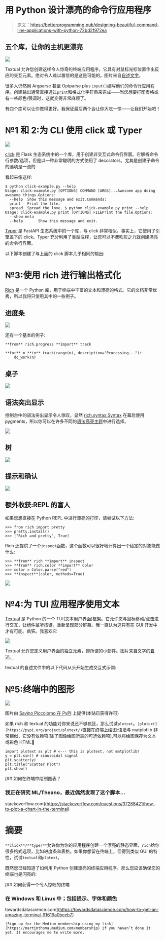 # 用 Python 设计漂亮的命令行应用程序

> 原文：<https://betterprogramming.pub/designing-beautiful-command-line-applications-with-python-72bd2f972ea>

## 五个库，让你的主机更漂亮

![](img/42f4a83f706c5d9cc6a5006c286dbaeb.png)

Textual 允许您创建这样令人惊奇的终端应用程序，它具有对鼠标光标位置作出反应的交互元素。绝对令人难以置信的是这是可能的。图片来自[自述文字](https://github.com/Textualize/textual#creating-widgets)。

很多人仍然用 Argparse 甚至 Optparse plus `input()`编写他们的命令行应用程序。创建输出通常直接通过`print`和格式化字符串来完成——当您想要打印表格或有一些颜色/强调时，这就变得非常麻烦了。

有四个库可以让你做得更好。我保证最后两个会让你大吃一惊——让我们开始吧！

# №1 和 2:为 CLI 使用 click 或 Typer

![](img/7b2222553c656191ba39e38738dbebd8.png)

[click](https://pypi.org/project/click/) 是 Flask 生态系统中的一个库，用于创建非交互式命令行界面。它解析命令行参数/选项，但是以一种非常聪明的方式使用了 decorators。尤其是创建子命令的选项是一流的

看起来像这样:

```
$ python click-example.py --help                 
Usage: click-example.py [OPTIONS] COMMAND [ARGS]...Awesome app doing awesome things.Options:
  --help  Show this message and exit.Commands:
  print   Print the file.
  spread  Spread the love. $ python click-example.py print --help 
Usage: click-example.py print [OPTIONS] FILEPrint the file.Options:
  --show-meta
  --help       Show this message and exit.
```

[Typer](https://pypi.org/project/typer/) 是 FastAPI 生态系统中的一个库，与 click 非常相似。事实上，它使用了引擎盖下的 click。Typer 充分利用了类型注释，让您可以不费吹灰之力就创建漂亮的命令行界面。

以下脚本创建了与上面的 click 脚本几乎相同的输出:

# №3:使用 rich 进行输出格式化

[Rich](https://pypi.org/project/rich/) 是一个 Python 库，用于终端中丰富的文本和漂亮的格式。它的文档非常优秀，所以我将只使用其中的一些例子。

## 进度条

![](img/4c3bcf7386a8c1f1033a5182e8bcc476.png)

还有一个基本的例子:

```
**from** rich.progress **import** track

**for** n **in** track(range(n), description="Processing..."):
    do_work(n)
```

## 桌子

![](img/e4c056063974d21dcb4b2bb2d04e7b88.png)

## 语法突出显示

控制台中的语法突出显示令人惊叹。显然 [rich.syntax.Syntax](https://rich.readthedocs.io/en/latest/reference/syntax.html) 在幕后使用 pygments，所以你可以在许多不同的[语法高亮主题](https://pygments.org/styles/)中进行选择。

![](img/948726ca69155b077225d8be1d656f3d.png)

## 树

![](img/5fa41365587e058432f7e6d018ee8d18.png)

## 提示和确认

![](img/c6faf88dc37f525aae1ae2189c219f65.png)

## 额外收获:REPL 的富人

如果您想直接在 Python REPL 中进行漂亮的打印，请尝试以下方法:

```
>>> from rich import pretty
>>> pretty.install()
>>> ["Rich and pretty", True]
```

Rich 还提供了一个`inspect`函数，这个函数可以很好地计算出一个给定的对象能做什么:

```
>>> **from** rich **import** inspect
>>> **from** rich.color **import** Color
>>> color = Color.parse("red")
>>> **inspect**(color, methods=True)
```

![](img/0da24afe955c919b25f935486b65da4e.png)

# №4:为 TUI 应用程序使用文本

[Textual](https://pypi.org/project/textual/) 是 Python 的一个 TUI(文本用户界面)框架。它允许您与鼠标移动/点击进行交互，让组件监听按键，重新呈现部分屏幕。我一直认为这只有在 GUI 开发中才有可能。疯狂。我喜欢它

![](img/e707b44f11a06ee83a6a4e92c7bafc4e.png)

Textual 允许您定义用户界面的独立元素，即所谓的小部件。图片来自文字的[自述。](https://github.com/Textualize/textual#widgets)

textual 的自述文件中的以下代码从头开始生成交互式示例:

# №5:终端中的图形

![](img/205b3a095503db69228390520e145938.png)

图片由 [Savino Piccolomo 在 PyPI](https://pypi.org/project/plotext/) 上提供(本贴已获得许可)

如果 rich 和 textual 的功能对你来说还不够疯狂，那么试试`plotext`。`[plotext](https://pypi.org/project/plotext/)`直接在终端上绘图:语法与 matplotlib 非常相似，它没有依赖项(除了图像绘图所需的可选依赖项),可以将绘图保存为文本或彩色 HTML🤯

```
import plotext as plt # <--- this is plotext, not matplotlib!
y = plt.sin() # sinusoidal signal 
plt.scatter(y)
plt.title("Scatter Plot")
plt.show()
```

[](https://stackoverflow.com/questions/37288421/how-to-plot-a-chart-in-the-terminal) [## 如何在终端中绘制图表？

### 我正在研究 ML/Theano，最近偶然发现了这个脚本…

stackoverflow.com](https://stackoverflow.com/questions/37288421/how-to-plot-a-chart-in-the-terminal) 

# 摘要

`**click**/**typer**`允许你为你的应用程序创建一个漂亮的静态界面，`rich`给你很多格式选项，比如进度条和表格。如果你想留在终端上，但得到类似 GUI 的特性，试试`textual`和`plotext`。

既然您已经知道了如何用 Python 创建漂亮的终端应用程序，那么您应该确保您的终端也是闪亮的:

[](https://towardsdatascience.com/how-to-get-an-amazing-terminal-91619a0beeb7) [## 如何获得一个令人惊叹的终端

### 在 Windows 和 Linux 中；包括提示、字体和颜色

towardsdatascience.com](https://towardsdatascience.com/how-to-get-an-amazing-terminal-91619a0beeb7) 

```
[Sign up for the Medium membership using my link](https://martinthoma.medium.com/membership) if you haven’t done it yet. It encourages me to write more.
```